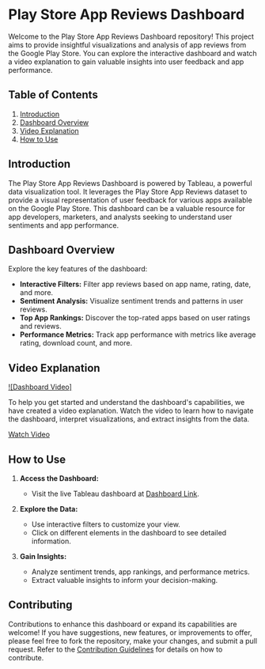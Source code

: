 # Play Store App Reviews Dashboard

Welcome to the Play Store App Reviews Dashboard repository! This project aims to provide insightful visualizations and analysis of app reviews from the Google Play Store. You can explore the interactive dashboard and watch a video explanation to gain valuable insights into user feedback and app performance.

## Table of Contents

1. [Introduction](#introduction)
2. [Dashboard Overview](#dashboard-overview)
3. [Video Explanation](#video-explanation)
4. [How to Use](#how-to-use)

## Introduction

The Play Store App Reviews Dashboard is powered by Tableau, a powerful data visualization tool. It leverages the Play Store App Reviews dataset to provide a visual representation of user feedback for various apps available on the Google Play Store. This dashboard can be a valuable resource for app developers, marketers, and analysts seeking to understand user sentiments and app performance.

## Dashboard Overview

Explore the key features of the dashboard:
- **Interactive Filters:** Filter app reviews based on app name, rating, date, and more.
- **Sentiment Analysis:** Visualize sentiment trends and patterns in user reviews.
- **Top App Rankings:** Discover the top-rated apps based on user ratings and reviews.
- **Performance Metrics:** Track app performance with metrics like average rating, download count, and more.

## Video Explanation

[![Dashboard Video]](https://drive.google.com/file/d/1nWY8xXAUZDMNkIlCcwRDZj2a8tdwQ9pR/view?usp=sharing) <!-- Include a thumbnail image and link to your video explanation -->

To help you get started and understand the dashboard's capabilities, we have created a video explanation. Watch the video to learn how to navigate the dashboard, interpret visualizations, and extract insights from the data.

[Watch Video](https://drive.google.com/file/d/1nWY8xXAUZDMNkIlCcwRDZj2a8tdwQ9pR/view?usp=sharing)

## How to Use

1. **Access the Dashboard:**
   - Visit the live Tableau dashboard at [Dashboard Link](https://public.tableau.com/app/profile/ashish.kumar.jha8565/viz/PlaystoreAppReviewsAnalysisbyAJ/Dashboard1?publish=yes).

2. **Explore the Data:**
   - Use interactive filters to customize your view.
   - Click on different elements in the dashboard to see detailed information.

3. **Gain Insights:**
   - Analyze sentiment trends, app rankings, and performance metrics.
   - Extract valuable insights to inform your decision-making.

## Contributing

Contributions to enhance this dashboard or expand its capabilities are welcome! If you have suggestions, new features, or improvements to offer, please feel free to fork the repository, make your changes, and submit a pull request. Refer to the [Contribution Guidelines](CONTRIBUTING.md) for details on how to contribute.

